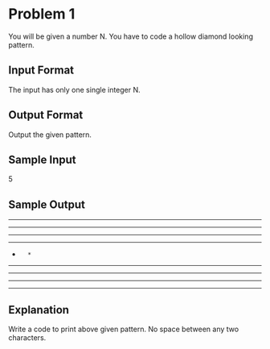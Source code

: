 # Problem 1

You will be given a number N. You have to code a hollow diamond looking pattern.

## Input Format

The input has only one single integer N.

## Output Format

Output the given pattern.

## Sample Input

5

## Sample Output

*********

**** ****

***   ***

**     **

*       *

**     **

***   ***

**** ****

*********

## Explanation

Write a code to print above given pattern. No space between any two characters.
